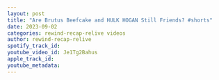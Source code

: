 ```yaml
---
layout: post
title: "Are Brutus Beefcake and HULK HOGAN Still Friends? #shorts"
date: 2023-09-02
categories: rewind-recap-relive videos
author: rewind-recap-relive
spotify_track_id: 
youtube_video_id: Je1Tg2Bahus
apple_track_id: 
youtube_metadata: 
---
```

